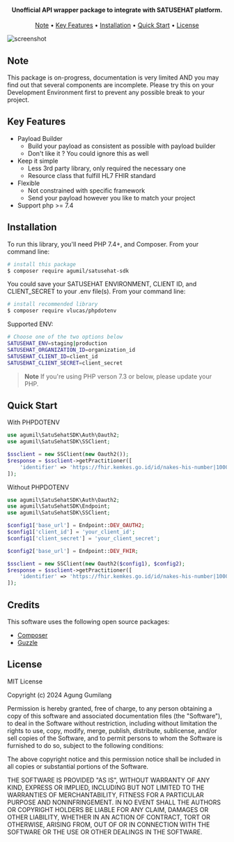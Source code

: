 
<h4 align="center">Unofficial API wrapper package to integrate with SATUSEHAT platform.</h4>

<p align="center">
  <a href="#note">Note</a> •
  <a href="#key-features">Key Features</a> •
  <a href="#installation">Installation</a> •
  <a href="#quick-start">Quick Start</a> •
  <a href="#license">License</a>
</p>

![screenshot](https://d290ny10omyv12.cloudfront.net/images/satusehat-og-fb.png)

## Note

This package is on-progress, documentation is very limited AND you may find out that several components are incomplete. Please try this on your Development Environment first to prevent any possible break to your project.

## Key Features

* Payload Builder
  - Build your payload as consistent as possible with payload builder
  - Don't like it ? You could ignore this as well
* Keep it simple
  - Less 3rd party library, only required the necessary one
  - Resource class that fulfill HL7 FHIR standard
* Flexible
  - Not constrained with specific framework
  - Send your payload however you like to match your project
* Support php >= 7.4

## Installation

To run this library, you'll need PHP 7.4+, and Composer. From your command line:

```bash
# install this package
$ composer require agumil/satusehat-sdk
```

You could save your SATUSEHAT ENVIRONMENT, CLIENT ID, and CLIENT_SECRET to your .env file(s). From your command line:
```bash
# install recommended library
$ composer require vlucas/phpdotenv
```

Supported ENV:
```bash
# Choose one of the two options below
SATUSEHAT_ENV=staging|production
SATUSEHAT_ORGANIZATION_ID=organization_id
SATUSEHAT_CLIENT_ID=client_id
SATUSEHAT_CLIENT_SECRET=client_secret
```

> **Note**
> If you're using PHP verson 7.3 or below, please update your PHP.

## Quick Start
With PHPDOTENV
```php
use agumil\SatuSehatSDK\Auth\Oauth2;
use agumil\SatuSehatSDK\SSClient;

$ssclient = new SSClient(new Oauth2());
$response = $ssclient->getPractitioner([
    'identifier' => 'https://fhir.kemkes.go.id/id/nakes-his-number|10009880728',
]);
```

Without PHPDOTENV
```php
use agumil\SatuSehatSDK\Auth\Oauth2;
use agumil\SatuSehatSDK\Endpoint;
use agumil\SatuSehatSDK\SSClient;

$config1['base_url'] = Endpoint::DEV_OAUTH2;
$config1['client_id'] = 'your_client_id';
$config1['client_secret'] = 'your_client_secret';

$config2['base_url'] = Endpoint::DEV_FHIR;

$ssclient = new SSClient(new Oauth2($config1), $config2);
$response = $ssclient->getPractitioner([
    'identifier' => 'https://fhir.kemkes.go.id/id/nakes-his-number|10009880728',
]);
```

## Credits

This software uses the following open source packages:

- [Composer](https://getcomposer.org/)
- [Guzzle](https://github.com/guzzle/guzzle)

## License

MIT License

Copyright (c) 2024 Agung Gumilang

Permission is hereby granted, free of charge, to any person obtaining a copy
of this software and associated documentation files (the "Software"), to deal
in the Software without restriction, including without limitation the rights
to use, copy, modify, merge, publish, distribute, sublicense, and/or sell
copies of the Software, and to permit persons to whom the Software is
furnished to do so, subject to the following conditions:

The above copyright notice and this permission notice shall be included in
all copies or substantial portions of the Software.

THE SOFTWARE IS PROVIDED "AS IS", WITHOUT WARRANTY OF ANY KIND, EXPRESS OR
IMPLIED, INCLUDING BUT NOT LIMITED TO THE WARRANTIES OF MERCHANTABILITY,
FITNESS FOR A PARTICULAR PURPOSE AND NONINFRINGEMENT. IN NO EVENT SHALL THE
AUTHORS OR COPYRIGHT HOLDERS BE LIABLE FOR ANY CLAIM, DAMAGES OR OTHER
LIABILITY, WHETHER IN AN ACTION OF CONTRACT, TORT OR OTHERWISE, ARISING FROM,
OUT OF OR IN CONNECTION WITH THE SOFTWARE OR THE USE OR OTHER DEALINGS IN
THE SOFTWARE.

